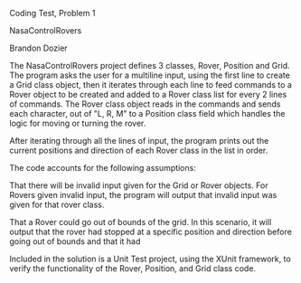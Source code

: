 Coding Test, Problem 1

NasaControlRovers

Brandon Dozier

The NasaControlRovers project defines 3 classes, Rover, Position and Grid.  The program asks the user
for a multiline input, using the first line to create a Grid class object, then it iterates through
each line to feed commands to a Rover object to be created and added to a Rover class list for every 2 lines of commands.
The Rover class object reads in the commands and sends each character, out of "L, R, M" to a Position class
field which handles the logic for moving or turning the rover.

After iterating through all the lines of input, the program prints out the current positions and direction
of each Rover class in the list in order.

The code accounts for the following assumptions:

That there will be invalid input given for the Grid or Rover objects.  For Rovers given invalid input, the program
will output that invalid input was given for that rover class.

That a Rover could go out of bounds of the grid.  In this scenario, it will output that the rover had stopped
at a specific position and direction before going out of bounds and that it had

Included in the solution is a Unit Test project, using the XUnit framework, to verify the functionality
of the Rover, Position, and Grid class code.